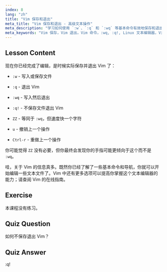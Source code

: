 ```yaml
---
index: 8
lang: "zh"
title: "Vim 保存和退出"
meta_title: "Vim 保存和退出 - 高级文本操作"
meta_description: "学习如何使用 `:w`、`:q` 和 `:wq` 等基本命令有效地保存和退出 Vim。掌握基本的 Vim 操作以实现高效的文本编辑。"
meta_keywords: "Vim 保存，Vim 退出，Vim 命令，:wq, :q!, Linux 文本编辑器，Vim 教程，Vim 初学者"
---
```


## Lesson Content

现在你已经完成了编辑，是时候实际保存并退出 Vim 了：

- `:w` - 写入或保存文件
- `:q` - 退出 Vim
- `:wq` - 写入然后退出
- `:q!` - 不保存文件退出 Vim
- `ZZ` - 等同于 `:wq`，但速度快一个字符

- `u` - 撤销上一个操作
- `Ctrl-r` - 重做上一个操作

你可能觉得 `ZZ` 没有必要，但你最终会发现你的手指可能更倾向于这个而不是 `:wq`。

哇，关于 Vim 的信息真多。既然你已经了解了一些基本命令和导航，你就可以开始编辑一些文本文件了。Vim 中还有更多选项可以提高你掌握这个文本编辑器的能力；请查阅 Vim 的在线指南。

## Exercise

本课程没有练习。

## Quiz Question

如何不保存退出 Vim？

## Quiz Answer

:q!
